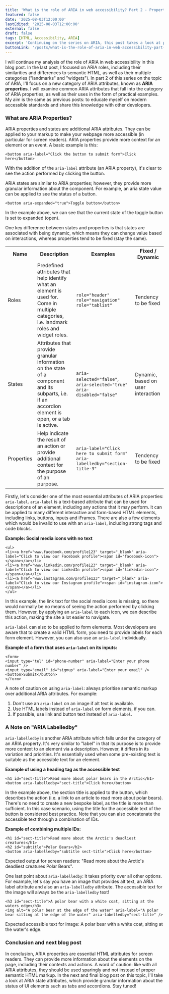 ```yaml
---
title: 'What is the role of ARIA in web accessibility? Part 2 - Properties'
featured: false
date: '2025-08-03T12:00:00'
lastEdited: '2025-08-03T12:00:00'
external: false
draft: false
tags: [HTML, Accessibility, ARIA]
excerpt: 'Continuing on the series on ARIA, this post takes a look at property attributes'
buttonLink: '/posts/what-is-the-role-of-aria-in-web-accessibility-part-2'
---
```


I will continue my analysis of the role of ARIA in web accessibility in this blog post. In the last post, I focused on ARIA roles, including their similarities and differences to semantic HTML, as well as their multiple categories ("landmarks" and "widgets"). In part 2 of this series on the topic of ARIA, I'll focus on a new category of ARIA attributes, known as **ARIA properties**. I will examine common ARIA attributes that fall into the category of ARIA properties, as well as their uses in the form of practical examples. My aim is the same as previous posts: to educate myself on modern accessible standards and share this knowledge with other developers.

### What are ARIA Properties?

ARIA properties and states are additional ARIA attributes. They can be applied to your markup to make your webpage more accessible (in particular for screen readers). ARIA properties provide more context for an element or an event. A basic example is this:

```
<button aria-label="Click the button to submit form">Click here</button>
```

With the addition of the `aria-label` attribute (an ARIA property), it's clear to see the action performed by clicking the button.

ARIA states are similar to ARIA properties; however, they provide more granular information about the component. For example, an aria state value can be applied to see the status of a button.

```
<button aria-expanded="true">Toggle button</button>
```

In the example above, we can see that the current state of the toggle button is set to expanded (open).

One key difference between states and properties is that states are associated with being dynamic, which means they can change value based on interactions, whereas properties tend to be fixed (stay the same).

<table>
<tr>
<th>Name</th>
<th>Description</th>
<th>Examples</th>
<th>Fixed / Dynamic</th>
</tr>
<tr>
<td>Roles</td>
<td>Predefined attributes that help identify what an element is used for. Come in multiple categories, i.e. landmark roles and widget roles.</td>
<td><code>role="header"</code> <code>role="navigation"</code> <code>role="tablist"</code></td>
<td>Tendency to be fixed</td>
</tr>
<tr>
<td>States</td>
<td>Attributes that provide granular information on the state of a component and its subparts, i.e. if an accordion element is open, or a tab is active.</td>
<td><code>aria-selected="false"</code>, <code>aria-selected="true"</code> <code>aria-disabled="false"</code></td>
<td>Dynamic, based on user interaction</td>
</tr>
<tr>
<td>Properties</td>
<td>Help indicate the result of an action or provide additional context for the purpose of an purpose.</td>
<td><code>aria-label="Click here to submit form"</code> <code>aria-labelledby="section-title-3"</code></td>
<td>Tendency to be fixed</td>
</tr>
</table>
 
  
Firstly, let's consider one of the most essential attributes of ARIA properties: `aria-label`. `aria-label` is a text-based attribute that can be used for descriptions of an element, including any actions that it may perform. It can be applied to many different interactive and form-based HTML elements, including links, buttons, inputs and iFrames. There are also a few elements which would be invalid to use with an `aria-label`, including strong tags and code blocks.

**Example: Social media icons with no text**

```
<ul>
<li><a href="www.facebook.com/profile123" target="_blank" aria-label="Click to view our Facebook profile"><span id="facebook-icon"></span></a></li>
<li><a href="www.linkedin.com/profile123" target="_blank" aria-label="Click to view our LinkedIn profile"><span id="linkedin-icon"></span></a></li>
<li><a href="www.instagram.com/profile123" target="_blank" aria-label="Click to view our Instagram profile"><span id="instagram-icon"></span></a></li>
</ul>
```

In this example, the link text for the social media icons is missing, so there would normally be no means of seeing the action performed by clicking them. However, by applying an `aria-label` to each icon, we can describe this action, making the site a lot easier to navigate.
  
`aria-label` can also to be applied to form elements. Most developers are aware that to create a valid HTML form, you need to provide labels for each form element. However, you can also use an `aria-label` individually.

**Example of a form that uses `aria-label` on its inputs:**

```
<form>
<input type="tel" id="phone-number" aria-label="Enter your phone number" />
<input type="email" id="signup" aria-label="Enter your email" />
<button>Submit</button>
</form>
```

A note of caution on using `aria-label`: always prioritise semantic markup over additional ARIA attributes. For example:
1. Don't use an `aria-label` on an image if alt text is available.
2. Use HTML labels instead of `aria-label` on form elements, if you can.
3. If possible, use link and button text instead of `aria-label`.
### A Note on "ARIA Labelledby"

`aria-labelledby` is another ARIA attribute which falls under the category of an ARIA property. It's very similar to "label" in that its purpose is to provide more context to an element via a description. However, it differs in its variation and priorities. It's essentially used when some pre-existing text is suitable as the accessible text for an element.

**Example of using a heading tag as the accessible text**

```
<h1 id="sect-title">Read more about polar bears in the Arctic</h1>
<button aria-labelledby="sect-title">Click here</button>
```

In the example above, the section title is applied to the button, which describes the action (i.e. a link to an article to read more about polar bears). There's no need to create a new bespoke label, as the title is more than sufficient. In this case scenario, using the title for the accessible text of the button is considered best practice. Note that you can also concatenate the accessible text through a combination of IDs.

**Example of combining multiple IDs:**

```
<h1 id="sect-title">Read more about the Arctic's deadliest creatures</h1>
<h2 id="subtitle">Polar Bears</h2>
<button aria-labelledby="subtitle sect-title">Click here</button>
```

Expected output for screen readers: "Read more about the Arctic's deadliest creatures Polar Bears".

One last point about `aria-labelledby`: it takes priority over all other options. For example, let's say you have an image that provides alt text, an ARIA label attribute and also an `aria-labelledby` attribute. The accessible text for the image will always be the `aria-labelledby` text!

```
<h3 id="sect-title">A polar bear with a white coat, sitting at the waters edge</h3>
<img alt="A polar bear at the edge of the water" aria-label="A polar bear sitting at the edge of the water" aria-labelledby="sect-title" />
```

Expected accessible text for image: A polar bear with a white coat, sitting at the water's edge.
### Conclusion and next blog post

In conclusion, ARIA properties are essential HTML attributes for screen readers. They can provide more information about the elements on the page, including their contexts and actions. A word of caution: like with all ARIA attributes, they should be used sparingly and not instead of proper semantic HTML markup. In the next and final blog post on this topic, I'll take a look at ARIA state attributes, which provide granular information about the status of UI elements such as tabs and accordions. Stay tuned!



